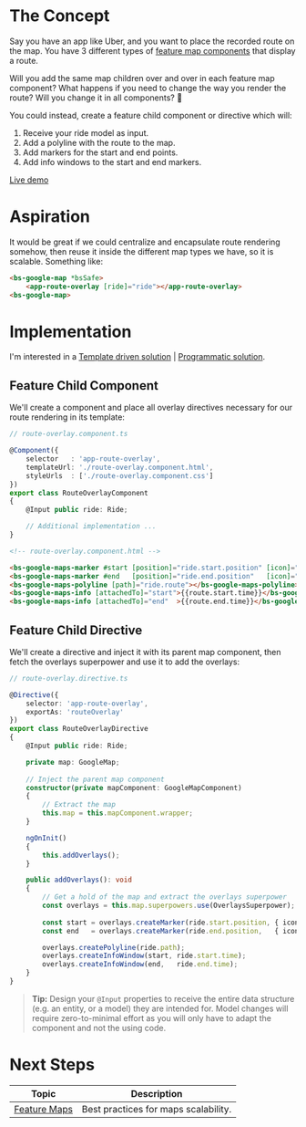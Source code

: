 # The Concept

Say you have an app like Uber, and you want to place the recorded route on the map. You have 3 different types of [feature map components](/docs/additional-documentation/best-practices/feature-maps.html) that display a route.

Will you add the same map children over and over in each feature map component? What happens if you need to change the way you render the route? Will you change it in all components? 🤔

You could instead, create a feature child component or directive which will:
1. Receive your ride model as input.
2. Add a polyline with the route to the map.
3. Add markers for the start and end points.
4. Add info windows to the start and end markers.

[Live demo](https://bs-angular-g-maps.web.app/Best%20Practices/Feature%20Components)

# Aspiration
It would be great if we could centralize and encapsulate route rendering somehow, then reuse it inside the different map types we have, so it is scalable. Something like:
```HTML
<bs-google-map *bsSafe>
    <app-route-overlay [ride]="ride"></app-route-overlay>
<bs-google-map>
```

# Implementation

I'm interested in a [Template driven solution](#feature-child-component) | [Programmatic solution](#feature-child-directive).

## Feature Child Component
We'll create a component and place all overlay directives necessary for our route rendering in its template:
```typescript
// route-overlay.component.ts

@Component({
    selector   : 'app-route-overlay',
    templateUrl: './route-overlay.component.html',
    styleUrls  : ['./route-overlay.component.css']
})
export class RouteOverlayComponent
{
    @Input public ride: Ride;

    // Additional implementation ...
}
```

```html
<!-- route-overlay.component.html -->

<bs-google-maps-marker #start [position]="ride.start.position" [icon]="YOUR_START_ICON"></bs-google-maps-marker>
<bs-google-maps-marker #end   [position]="ride.end.position"   [icon]="YOUR_END_ICON"></bs-google-maps-marker>
<bs-google-maps-polyline [path]="ride.route"></bs-google-maps-polyline>
<bs-google-maps-info [attachedTo]="start">{{route.start.time}}</bs-google-maps-info>
<bs-google-maps-info [attachedTo]="end"  >{{route.end.time}}</bs-google-maps-info>
```

## Feature Child Directive
We'll create a directive and inject it with its parent map component, then fetch the overlays superpower and use it to add the overlays:

```typescript
// route-overlay.directive.ts

@Directive({
    selector: 'app-route-overlay',
    exportAs: 'routeOverlay'
})
export class RouteOverlayDirective
{
    @Input public ride: Ride;

    private map: GoogleMap;
    
    // Inject the parent map component
    constructor(private mapComponent: GoogleMapComponent)
    {
        // Extract the map
        this.map = this.mapComponent.wrapper;
    }

    ngOnInit()
    {
        this.addOverlays();
    }

    public addOverlays(): void
    {
        // Get a hold of the map and extract the overlays superpower
        const overlays = this.map.superpowers.use(OverlaysSuperpower);
 
        const start = overlays.createMarker(ride.start.position, { icon: YOUR_START_ICON });
        const end   = overlays.createMarker(ride.end.position,   { icon: YOUR_END_ICON });

        overlays.createPolyline(ride.path);
        overlays.createInfoWindow(start, ride.start.time);
        overlays.createInfoWindow(end,   ride.end.time);
    }
}
```

> **Tip:** Design your `@Input` properties to receive the entire data structure (e.g. an entity, or a model) they are intended for. Model changes will require zero-to-minimal effort as you will only have to adapt the component and not the using code.


# Next Steps
| Topic | Description |
| ----- | ----------- |
| [Feature Maps](/docs/additional-documentation/best-practices/feature-maps.html) | Best practices for maps scalability. |